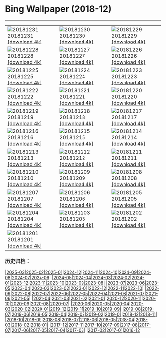 # Bing Wallpaper (2018-12)
**************

<table><tr><td><img src="https://www.bing.com/az/hprichbg/rb/EyeFireworks_EN-US5841094095_1920x1080.jpg" alt="20181231"> 20181231 <a href="https://www.bing.com/az/hprichbg/rb/EyeFireworks_EN-US5841094095_UHD.jpg">[download 4k]</a></td><td><img src="https://www.bing.com/az/hprichbg/rb/Shaun_EN-US5782217523_1920x1080.jpg" alt="20181230"> 20181230 <a href="https://www.bing.com/az/hprichbg/rb/Shaun_EN-US5782217523_UHD.jpg">[download 4k]</a></td><td><img src="https://www.bing.com/az/hprichbg/rb/NLNorway_EN-US5725558747_1920x1080.jpg" alt="20181229"> 20181229 <a href="https://www.bing.com/az/hprichbg/rb/NLNorway_EN-US5725558747_UHD.jpg">[download 4k]</a></td></tr><tr><td><img src="https://www.bing.com/az/hprichbg/rb/WYBaldEagle_EN-US5673845676_1920x1080.jpg" alt="20181228"> 20181228 <a href="https://www.bing.com/az/hprichbg/rb/WYBaldEagle_EN-US5673845676_UHD.jpg">[download 4k]</a></td><td><img src="https://www.bing.com/az/hprichbg/rb/BethesdaSnow_EN-US5611090255_1920x1080.jpg" alt="20181227"> 20181227 <a href="https://www.bing.com/az/hprichbg/rb/BethesdaSnow_EN-US5611090255_UHD.jpg">[download 4k]</a></td><td><img src="https://www.bing.com/az/hprichbg/rb/OxfordBoxing_EN-US5560539615_1920x1080.jpg" alt="20181226"> 20181226 <a href="https://www.bing.com/az/hprichbg/rb/OxfordBoxing_EN-US5560539615_UHD.jpg">[download 4k]</a></td></tr><tr><td><img src="https://www.bing.com/az/hprichbg/rb/ToyXmasTree_EN-US5514346051_1920x1080.jpg" alt="20181225"> 20181225 <a href="https://www.bing.com/az/hprichbg/rb/ToyXmasTree_EN-US5514346051_UHD.jpg">[download 4k]</a></td><td><img src="https://www.bing.com/az/hprichbg/rb/SilentNight_EN-US4915938125_1920x1080.jpg" alt="20181224"> 20181224 <a href="https://www.bing.com/az/hprichbg/rb/SilentNight_EN-US4915938125_UHD.jpg">[download 4k]</a></td><td><img src="https://www.bing.com/az/hprichbg/rb/Ravennaschlucht_EN-US4177652165_1920x1080.jpg" alt="20181223"> 20181223 <a href="https://www.bing.com/az/hprichbg/rb/Ravennaschlucht_EN-US4177652165_UHD.jpg">[download 4k]</a></td></tr><tr><td><img src="https://www.bing.com/az/hprichbg/rb/ColdMoonRising_EN-US4125365696_1920x1080.jpg" alt="20181222"> 20181222 <a href="https://www.bing.com/az/hprichbg/rb/ColdMoonRising_EN-US4125365696_UHD.jpg">[download 4k]</a></td><td><img src="https://www.bing.com/az/hprichbg/rb/AdobeSantaFe_EN-US4037753534_1920x1080.jpg" alt="20181221"> 20181221 <a href="https://www.bing.com/az/hprichbg/rb/AdobeSantaFe_EN-US4037753534_UHD.jpg">[download 4k]</a></td><td><img src="https://www.bing.com/az/hprichbg/rb/WinterIllumination_EN-US0071328313_1920x1080.jpg" alt="20181220"> 20181220 <a href="https://www.bing.com/az/hprichbg/rb/WinterIllumination_EN-US0071328313_UHD.jpg">[download 4k]</a></td></tr><tr><td><img src="https://www.bing.com/az/hprichbg/rb/PragueChristmas_EN-US8649790921_1920x1080.jpg" alt="20181219"> 20181219 <a href="https://www.bing.com/az/hprichbg/rb/PragueChristmas_EN-US8649790921_UHD.jpg">[download 4k]</a></td><td><img src="https://www.bing.com/az/hprichbg/rb/NutcrackerSeason_EN-US8373379424_1920x1080.jpg" alt="20181218"> 20181218 <a href="https://www.bing.com/az/hprichbg/rb/NutcrackerSeason_EN-US8373379424_UHD.jpg">[download 4k]</a></td><td><img src="https://www.bing.com/az/hprichbg/rb/WrightGlider_EN-US10185286591_1920x1080.jpg" alt="20181217"> 20181217 <a href="https://www.bing.com/az/hprichbg/rb/WrightGlider_EN-US10185286591_UHD.jpg">[download 4k]</a></td></tr><tr><td><img src="https://www.bing.com/az/hprichbg/rb/MuranoChristmas_EN-US10759540271_1920x1080.jpg" alt="20181216"> 20181216 <a href="https://www.bing.com/az/hprichbg/rb/MuranoChristmas_EN-US10759540271_UHD.jpg">[download 4k]</a></td><td><img src="https://www.bing.com/az/hprichbg/rb/YosemiteBridge_EN-US10544416282_1920x1080.jpg" alt="20181215"> 20181215 <a href="https://www.bing.com/az/hprichbg/rb/YosemiteBridge_EN-US10544416282_UHD.jpg">[download 4k]</a></td><td><img src="https://www.bing.com/az/hprichbg/rb/CardinalBerries_EN-US11262203078_1920x1080.jpg" alt="20181214"> 20181214 <a href="https://www.bing.com/az/hprichbg/rb/CardinalBerries_EN-US11262203078_UHD.jpg">[download 4k]</a></td></tr><tr><td><img src="https://www.bing.com/az/hprichbg/rb/ReykjavikYuleLads_EN-US11288116047_1920x1080.jpg" alt="20181213"> 20181213 <a href="https://www.bing.com/az/hprichbg/rb/ReykjavikYuleLads_EN-US11288116047_UHD.jpg">[download 4k]</a></td><td><img src="https://www.bing.com/az/hprichbg/rb/PoinsettiaBuds_EN-US11909781257_1920x1080.jpg" alt="20181212"> 20181212 <a href="https://www.bing.com/az/hprichbg/rb/PoinsettiaBuds_EN-US11909781257_UHD.jpg">[download 4k]</a></td><td><img src="https://www.bing.com/az/hprichbg/rb/KilimanjaroMawenzi_EN-US3701303518_1920x1080.jpg" alt="20181211"> 20181211 <a href="https://www.bing.com/az/hprichbg/rb/KilimanjaroMawenzi_EN-US3701303518_UHD.jpg">[download 4k]</a></td></tr><tr><td><img src="https://www.bing.com/az/hprichbg/rb/ChristmasIslandCrab_EN-US11734696998_1920x1080.jpg" alt="20181210"> 20181210 <a href="https://www.bing.com/az/hprichbg/rb/ChristmasIslandCrab_EN-US11734696998_UHD.jpg">[download 4k]</a></td><td><img src="https://www.bing.com/az/hprichbg/rb/JohnDaySnow_EN-US9302838803_1920x1080.jpg" alt="20181209"> 20181209 <a href="https://www.bing.com/az/hprichbg/rb/JohnDaySnow_EN-US9302838803_UHD.jpg">[download 4k]</a></td><td><img src="https://www.bing.com/az/hprichbg/rb/BanffEvergreens_EN-US12780032283_1920x1080.jpg" alt="20181208"> 20181208 <a href="https://www.bing.com/az/hprichbg/rb/BanffEvergreens_EN-US12780032283_UHD.jpg">[download 4k]</a></td></tr><tr><td><img src="https://www.bing.com/az/hprichbg/rb/PearlHarborWindows_EN-US8565186567_1920x1080.jpg" alt="20181207"> 20181207 <a href="https://www.bing.com/az/hprichbg/rb/PearlHarborWindows_EN-US8565186567_UHD.jpg">[download 4k]</a></td><td><img src="https://www.bing.com/az/hprichbg/rb/Huuhkajat_EN-US10665360880_1920x1080.jpg" alt="20181206"> 20181206 <a href="https://www.bing.com/az/hprichbg/rb/Huuhkajat_EN-US10665360880_UHD.jpg">[download 4k]</a></td><td><img src="https://www.bing.com/az/hprichbg/rb/GHWB_EN-US0750669903_1920x1080.jpg" alt="20181205"> 20181205 <a href="https://www.bing.com/az/hprichbg/rb/GHWB_EN-US0750669903_UHD.jpg">[download 4k]</a></td></tr><tr><td><img src="https://www.bing.com/az/hprichbg/rb/SphinxObservatory_EN-US8180682339_1920x1080.jpg" alt="20181204"> 20181204 <a href="https://www.bing.com/az/hprichbg/rb/SphinxObservatory_EN-US8180682339_UHD.jpg">[download 4k]</a></td><td><img src="https://www.bing.com/az/hprichbg/rb/AlanTuringNotebook_EN-US7743633207_1920x1080.jpg" alt="20181203"> 20181203 <a href="https://www.bing.com/az/hprichbg/rb/AlanTuringNotebook_EN-US7743633207_UHD.jpg">[download 4k]</a></td><td><img src="https://www.bing.com/th?id=OHR.Nuuk_EN-US10360834977_1920x1080.jpg" alt="20181202"> 20181202 <a href="https://www.bing.com/th?id=OHR.Nuuk_EN-US10360834977_UHD.jpg">[download 4k]</a></td></tr><tr><td><img src="https://www.bing.com/az/hprichbg/rb/RedAntarctica_EN-US12197122155_1920x1080.jpg" alt="20181201"> 20181201 <a href="https://www.bing.com/az/hprichbg/rb/RedAntarctica_EN-US12197122155_UHD.jpg">[download 4k]</a></td><td></td><td></td></tr></table>

### 历史归档：

|[2025-03](/../2025-03/2025-03.md)|[2025-02](/../2025-02/2025-02.md)|[2025-01](/../2025-01/2025-01.md)|[2024-12](/../2024-12/2024-12.md)|[2024-11](/../2024-11/2024-11.md)|[2024-10](/../2024-10/2024-10.md)|[2024-09](/../2024-09/2024-09.md)|[2024-08](/../2024-08/2024-08.md)|[2024-07](/../2024-07/2024-07.md)|[2024-06](/../2024-06/2024-06.md)|
|[2024-05](/../2024-05/2024-05.md)|[2024-04](/../2024-04/2024-04.md)|[2024-03](/../2024-03/2024-03.md)|[2024-02](/../2024-02/2024-02.md)|[2024-01](/../2024-01/2024-01.md)|[2023-12](/../2023-12/2023-12.md)|[2023-11](/../2023-11/2023-11.md)|[2023-10](/../2023-10/2023-10.md)|[2023-09](/../2023-09/2023-09.md)|[2023-08](/../2023-08/2023-08.md)|
|[2023-07](/../2023-07/2023-07.md)|[2023-06](/../2023-06/2023-06.md)|[2023-05](/../2023-05/2023-05.md)|[2023-04](/../2023-04/2023-04.md)|[2023-03](/../2023-03/2023-03.md)|[2023-02](/../2023-02/2023-02.md)|[2023-01](/../2023-01/2023-01.md)|[2022-12](/../2022-12/2022-12.md)|[2022-11](/../2022-11/2022-11.md)|[2022-10](/../2022-10/2022-10.md)|
|[2022-09](/../2022-09/2022-09.md)|[2022-08](/../2022-08/2022-08.md)|[2022-07](/../2022-07/2022-07.md)|[2022-06](/../2022-06/2022-06.md)|[2022-05](/../2022-05/2022-05.md)|[2022-04](/../2022-04/2022-04.md)|[2021-08](/../2021-08/2021-08.md)|[2021-07](/../2021-07/2021-07.md)|[2021-06](/../2021-06/2021-06.md)|[2021-05](/../2021-05/2021-05.md)|
|[2021-04](/../2021-04/2021-04.md)|[2021-03](/../2021-03/2021-03.md)|[2021-02](/../2021-02/2021-02.md)|[2021-01](/../2021-01/2021-01.md)|[2020-12](/../2020-12/2020-12.md)|[2020-11](/../2020-11/2020-11.md)|[2020-10](/../2020-10/2020-10.md)|[2020-09](/../2020-09/2020-09.md)|[2020-08](/../2020-08/2020-08.md)|[2020-07](/../2020-07/2020-07.md)|
|[2020-06](/../2020-06/2020-06.md)|[2020-05](/../2020-05/2020-05.md)|[2020-04](/../2020-04/2020-04.md)|[2020-03](/../2020-03/2020-03.md)|[2020-02](/../2020-02/2020-02.md)|[2020-01](/../2020-01/2020-01.md)|[2019-12](/../2019-12/2019-12.md)|[2019-11](/../2019-11/2019-11.md)|[2019-10](/../2019-10/2019-10.md)|[2019-09](/../2019-09/2019-09.md)|
|[2019-08](/../2019-08/2019-08.md)|[2019-07](/../2019-07/2019-07.md)|[2019-06](/../2019-06/2019-06.md)|[2019-05](/../2019-05/2019-05.md)|[2019-04](/../2019-04/2019-04.md)|[2019-03](/../2019-03/2019-03.md)|[2019-02](/../2019-02/2019-02.md)|[2019-01](/../2019-01/2019-01.md)|[2018-12](/2018-12.md)|[2018-11](/../2018-11/2018-11.md)|
|[2018-10](/../2018-10/2018-10.md)|[2018-09](/../2018-09/2018-09.md)|[2018-08](/../2018-08/2018-08.md)|[2018-07](/../2018-07/2018-07.md)|[2018-06](/../2018-06/2018-06.md)|[2018-05](/../2018-05/2018-05.md)|[2018-04](/../2018-04/2018-04.md)|[2018-03](/../2018-03/2018-03.md)|[2018-02](/../2018-02/2018-02.md)|[2018-01](/../2018-01/2018-01.md)|
|[2017-12](/../2017-12/2017-12.md)|[2017-11](/../2017-11/2017-11.md)|[2017-10](/../2017-10/2017-10.md)|[2017-09](/../2017-09/2017-09.md)|[2017-08](/../2017-08/2017-08.md)|[2017-07](/../2017-07/2017-07.md)|[2017-06](/../2017-06/2017-06.md)|[2017-05](/../2017-05/2017-05.md)|[2017-04](/../2017-04/2017-04.md)|[2017-03](/../2017-03/2017-03.md)|
|[2017-02](/../2017-02/2017-02.md)|[2017-01](/../2017-01/2017-01.md)|[2016-12](/../2016-12/2016-12.md)